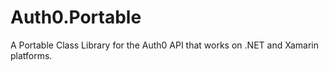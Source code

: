 Auth0.Portable
==============

A Portable Class Library for the Auth0 API that works on .NET and Xamarin platforms.
